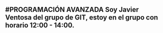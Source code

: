 #PROGRAMACIÓN AVANZADA
Soy Javier Ventosa del grupo de GIT, estoy en el grupo con horario 12:00 - 14:00.
-
